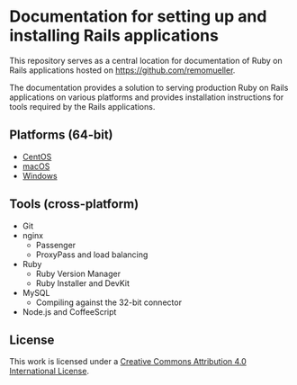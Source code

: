 # Documentation for setting up and installing Rails applications
This repository serves as a central location for documentation of Ruby on Rails applications hosted on https://github.com/remomueller.

The documentation provides a solution to serving production Ruby on Rails applications on various platforms and provides installation instructions for tools required by the Rails applications.

## Platforms (64-bit)

- [CentOS](https://github.com/remomueller/documentation/tree/master/centos)
- [macOS](https://github.com/remomueller/documentation/tree/master/macos)
- [Windows](https://github.com/remomueller/documentation/tree/master/windows)

## Tools (cross-platform)

- Git
- nginx
  - Passenger
  - ProxyPass and load balancing
- Ruby
  - Ruby Version Manager
  - Ruby Installer and DevKit
- MySQL
  - Compiling against the 32-bit connector
- Node.js and CoffeeScript

## License

This work is licensed under a [Creative Commons Attribution 4.0 International License](https://creativecommons.org/licenses/by/4.0/).
